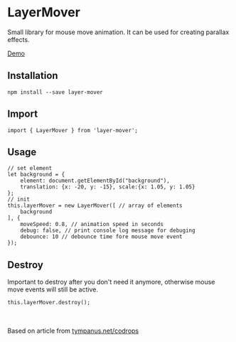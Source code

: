 # LayerMover

Small library for mouse move animation. It can be used for creating parallax effects.

[Demo](https://100janovic.github.io/projects/layermover)

## Installation
```
npm install --save layer-mover
```

## Import
```
import { LayerMover } from 'layer-mover';
```

## Usage

```
// set element
let background = {
    element: document.getElementById("background"), 
    translation: {x: -20, y: -15}, scale:{x: 1.05, y: 1.05}
};
// init
this.layerMover = new LayerMover([ // array of elements
    background
], {
    moveSpeed: 0.8, // animation speed in seconds
    debug: false, // print console log message for debuging
    debounce: 10 // debounce time fore mouse move event
});
```

## Destroy

Important to destroy after you don't need it anymore, otherwise mouse move events will still be active.

```
this.layerMover.destroy();
```

<br /><br />
Based on article from [tympanus.net/codrops](https://tympanus.net/codrops/)